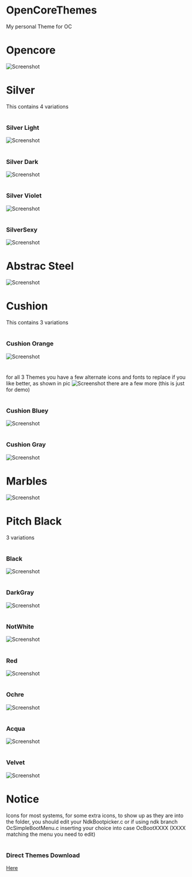 # OpenCoreThemes

My personal Theme for OC
# 
# Opencore
![Screenshot](Opencore/ScreenShot.png)
# 
# Silver
This contains 4 variations
#
### Silver Light
![Screenshot](Silver/SilverLight/ScreenShot.png)
#
### Silver Dark
![Screenshot](Silver/SilverDark/ScreenShot.png)
# 
### Silver Violet
![Screenshot](Silver/SilverViolet/ScreenShot.png)
#
### SilverSexy
![Screenshot](Silver/SilverSexy/ScreenShot.png)
# 
# Abstrac Steel
![Screenshot](Abstract_Steel/ScreenShot.png)
# 
# Cushion
This contains 3 variations
#
### Cushion Orange
![Screenshot](Cushion/Cushion_Orange/ScreenShot.png)
# 
for all 3 Themes you have a few alternate icons and fonts to replace if you like better, as shown in pic
![Screenshot](Cushion/Cushion_Orange/ScreenShot_2.png)
there are a few more (this is just for demo)
# 
### Cushion Bluey
![Screenshot](Cushion/Cushion_Bluey/ScreenShot.png)
# 
### Cushion Gray
![Screenshot](Cushion/Cushion_Gray/ScreenShot.png)
#
# Marbles
![Screenshot](Marbles/ScreenShot.png)
# 
# Pitch Black 
3 variations
# 
### Black
![Screenshot](PitchBlack/Black/ScreenShot.png)
# 
### DarkGray
![Screenshot](PitchBlack/DarkGray/ScreenShot.png)
# 
### NotWhite
![Screenshot](PitchBlack/NotWhite/ScreenShot.png)
# 
### Red
![Screenshot](PitchBlack/Red/ScreenShot.png)
# 
### Ochre
![Screenshot](PitchBlack/Ochre/ScreenShot.png)
# 
### Acqua
![Screenshot](PitchBlack/Acqua/ScreenShot.png)
# 
### Velvet
![Screenshot](PitchBlack/Velvet/ScreenShot.png)
# 

# Notice 
Icons for most systems, 
for some extra icons, to show up as they are into the folder, 
you should edit your NdkBootpicker.c or if using ndk branch OcSimpleBootMenu.c
inserting your choice into case OcBootXXXX (XXXX matching the menu you need to edit)
# 
### Direct Themes Download
[Here](https://github.com/HelmoHass/OpenCoreThemes/releases/)
# 
